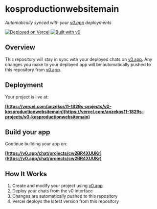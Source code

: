 # kosproductionwebsitemain

*Automatically synced with your [v0.app](https://v0.app) deployments*

[![Deployed on Vercel](https://img.shields.io/badge/Deployed%20on-Vercel-black?style=for-the-badge&logo=vercel)](https://vercel.com/anzekos11-1829s-projects/v0-kosproductionwebsitemain)
[![Built with v0](https://img.shields.io/badge/Built%20with-v0.app-black?style=for-the-badge)](https://v0.app/chat/projects/cw2BR4XUUKr)

## Overview

This repository will stay in sync with your deployed chats on [v0.app](https://v0.app).
Any changes you make to your deployed app will be automatically pushed to this repository from [v0.app](https://v0.app).

## Deployment

Your project is live at:

**[https://vercel.com/anzekos11-1829s-projects/v0-kosproductionwebsitemain](https://vercel.com/anzekos11-1829s-projects/v0-kosproductionwebsitemain)**

## Build your app

Continue building your app on:

**[https://v0.app/chat/projects/cw2BR4XUUKr](https://v0.app/chat/projects/cw2BR4XUUKr)**

## How It Works

1. Create and modify your project using [v0.app](https://v0.app)
2. Deploy your chats from the v0 interface
3. Changes are automatically pushed to this repository
4. Vercel deploys the latest version from this repository
